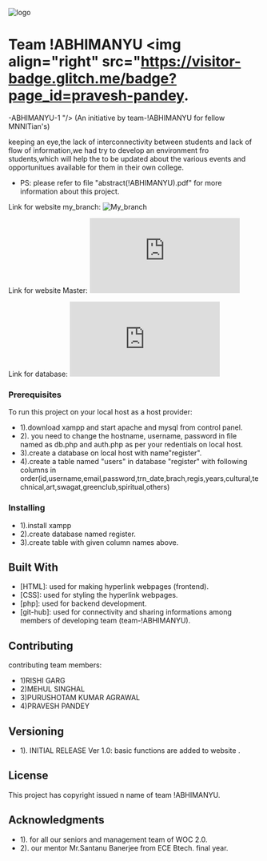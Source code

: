 ![logo](logo1.png)
# Team !ABHIMANYU <img align="right" src="https://visitor-badge.glitch.me/badge?page_id=pravesh-pandey.
-ABHIMANYU-1 "/>
(An initiative by team-!ABHIMANYU for fellow MNNITian's)

keeping an eye,the lack of interconnectivity between students and lack of flow of information,we had try to develop an environment fro students,which will help the to be updated about the various events and opportunitues available for them in their own college.
* PS: please refer to file "abstract(!ABHIMANYU).pdf" for more information about this project.

Link for website my_branch:             ![My_branch](https://pravesh-pandey.github.io/-ABHIMANYU-1/)


Link for website Master:         ![Master](http://abhimanyuwoc.epizy.com/index.html)


Link for database:            ![Data Base](http://185.27.134.10/sql.php?db=epiz_25759997_register&table=users&pos=0)
### Prerequisites
To run this project on your local host as a host provider:
* 1).download xampp and start apache and mysql from control panel.
* 2). you need to change the hostname, username, password in file named as db.php and auth.php as per your redentials on local host.
* 3).create a database on local host with name"register".
* 4).create a table named "users" in database "register" with following columns in order(id,username,email,password,trn_date,brach,regis,years,cultural,technical,art,swagat,greenclub,spiritual,others)



### Installing

* 1).install xampp
* 2).create database named register.
* 3).create table with given column names above.


## Built With

* [HTML]: used for making hyperlink webpages (frontend).
* [CSS]: used for styling the hyperlink webpages.
* [php]: used for backend development.
* [git-hub]: used for connectivity and sharing informations among members of developing team (team-!ABHIMANYU).

## Contributing

contributing team members:
* 1)RISHI GARG
* 2)MEHUL SINGHAL
* 3)PURUSHOTAM KUMAR AGRAWAL
* 4)PRAVESH PANDEY

## Versioning

* 1). INITIAL RELEASE Ver 1.0: basic functions are added to website .

## License

This project has copyright issued n name of team !ABHIMANYU.

## Acknowledgments

* 1). for all our seniors and management team of WOC 2.0.
* 2). our mentor Mr.Santanu Banerjee from ECE Btech. final year.










